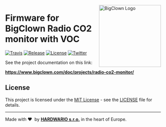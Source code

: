 <a href="https://www.bigclown.com/"><img src="https://bigclown.sirv.com/logo.png" width="200" alt="BigClown Logo" align="right"></a>

# Firmware for BigClown Radio CO2 monitor with VOC

[![Travis](https://img.shields.io/travis/bigclownlabs/bcf-radio-co2-monitor/master.svg)](https://travis-ci.org/bigclownlabs/bcf-radio-co2-monitor)
[![Release](https://img.shields.io/github/release/bigclownlabs/bcf-radio-co2-monitor.svg)](https://github.com/bigclownlabs/bcf-radio-co2-monitor/releases)
[![License](https://img.shields.io/github/license/bigclownlabs/bcf-radio-co2-monitor.svg)](https://github.com/bigclownlabs/bcf-radio-co2-monitor/blob/master/LICENSE)
[![Twitter](https://img.shields.io/twitter/follow/BigClownLabs.svg?style=social&label=Follow)](https://twitter.com/BigClownLabs)

See the project documentation on this link:

**https://www.bigclown.com/doc/projects/radio-co2-monitor/**

## License

This project is licensed under the [MIT License](https://opensource.org/licenses/MIT/) - see the [LICENSE](LICENSE) file for details.

---

Made with &#x2764;&nbsp; by [**HARDWARIO s.r.o.**](https://www.hardwario.com/) in the heart of Europe.
